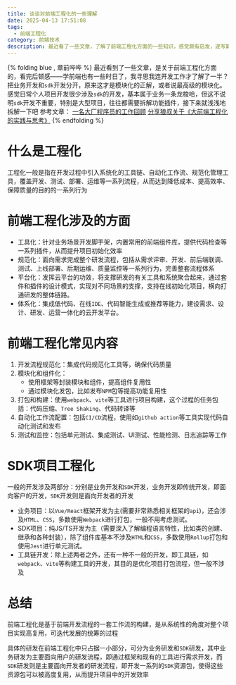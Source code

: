 ```yaml
---
title: 谈谈对前端工程化的一些理解
date: 2025-04-13 17:51:08
tags:
  - 前端工程化
category: 前端技术
description: 最近看了一些文章，了解了前端工程化方面的一些知识，感觉颇有启发，遂写篇博客来总结一下
---
```


{% folding blue , 章前哔哔 %}
最近看到了一些文章，是关于前端工程化方面的，看完后顿感——学前端也有一些时日了，我寻思我连开发工作才了解了一半？把业务开发和`sdk`开发分开，原来这才是模块化的正解，或者说最高级的模块化。感觉日常个人项目开发很少涉及`sdk`的开发，基本属于业务一条龙梭哈，但这不说明`sdk`开发不重要，特别是大型项目，往往都需要拆解功能插件，接下来就浅浅地拆解一下吧
参考文章：
[一名大厂程序员的工作回顾](https://juejin.cn/post/7268533072995598347#heading-0)
[分享狼叔关于《大前端工程化的实践与思考》](https://juejin.cn/post/6844903887091023885#heading-4)
{% endfolding %}

# 什么是工程化
工程化一般是指在开发过程中引入系统化的工具链、自动化工作流、规范化管理工具，覆盖开发、测试、部署、运维等一系列流程，从而达到降低成本、提高效率、保障质量的目的的一系列行为
# 前端工程化涉及的方面
- 工具化：针对业务场景开发脚手架，内置常用的前端组件库，提供代码检查等一系列插件，从而提升项目初始化效率
- 规范化：面向需求完成整个研发流程，包括从需求评审、开发、前后端联调、测试、上线部署、后期运维、质量监控等一系列行为，完善整套流程体系
- 平台化：发挥云平台的功效，将支撑研发的有关工具和系统聚合起来，通过套件和插件的设计模式，实现对不同场景的支撑，支持在线初始化项目，横向打通研发的整体链路。
- 体系化：集成低代码、在线`IDE`、代码智能生成或推荐等能力，建设需求、设计、研发、运营一体化的云开发平台。

# 前端工程化常见内容
1. 开发流程规范化：集成代码规范化工具等，确保代码质量
2. 模块化和组件化：
	- 使用框架等封装模块和组件，提高组件复用性
	- 通过模块化发包，比如发布`NPM`包等提高功能复用性
3. 打包和构建：使用`webpack`、`vite`等工具进行项目构建，这个过程的任务包括：代码压缩、`Tree Shaking`、代码转译等
4. 自动化工作流配置：包括`CI/CD`流程，使用如`github action`等工具实现代码自动化测试和发布
5. 测试和监控：包括单元测试、集成测试、UI测试、性能检测、日志追踪等工作
# SDK项目工程化
一般的开发涉及两部分：分别是业务开发和`SDK`开发，业务开发即传统开发，即面向客户的开发，`SDK`开发则是面向开发者的开发
- 业务项目：以`Vue/React`框架开发为主(需要非常熟悉相关框架的`api`)，还会涉及`HTML`、`CSS`，多数使用`Webpack`进行打包，一般不用考虑测试。
- SDK项目：纯JS/TS开发为主（需要深入了解编程语言特性，比如类的创建、继承和各种封装），除了组件库基本不涉及`HTML`和`CSS`，多数使用`Rollup`打包和使用`Jest`进行单元测试。
- 工具链开发：除上述两者之外，还有一种不一般的开发，即工具链，如`webpack`、`vite`等构建工具的开发，其目的是优化项目打包流程，但一般不涉及

# 总结
前端工程化是基于前端开发流程的一套工作流的构建，是从系统性的角度对整个项目实现高复用，可迭代发展的统筹的过程

具体的研发在前端工程化中只占据一小部分，可分为业务研发和`SDK`研发，其中业务研发为主要面向用户的研发流程，即通过框架和现有的工具进行需求开发，而`SDK`研发则是主要面向开发者的研发流程，即开发一系列的`SDK`资源包，使得这些资源包可以被高度复用，从而提升项目中的开发效率